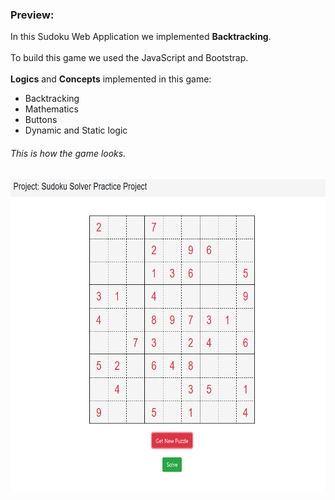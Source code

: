 ### Preview:
<p> In this Sudoku Web Application we implemented <b>Backtracking</b>.<br><br>
To build this game we used the JavaScript and Bootstrap.<br><br>
<b>Logics</b> and <b>Concepts</b> implemented in this game:<br></p>
<ul>
  <li>Backtracking</li>
  <li>Mathematics</li>
  <li>Buttons</li>
  <li> Dynamic and Static logic</li>
</ul>
    
###### This is how the game looks.
<img src="s1.PNG" alt="Trulli" width="700" height="500"><br><br><br>
